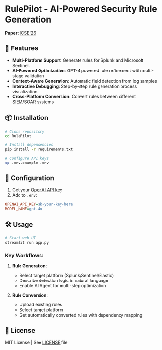 # RulePilot - AI-Powered Security Rule Generation

**Paper:** [ICSE'26](https://ming-xu-research.github.io/files/Rule_Gen_ICSE.pdf)

## 🚀 Features
- **Multi-Platform Support**: Generate rules for Splunk and Microsoft Sentinel.
- **AI-Powered Optimization**: GPT-4 powered rule refinement with multi-stage validation
- **Context-Aware Generation**: Automatic field detection from log samples
- **Interactive Debugging**: Step-by-step rule generation process visualization
- **Cross-Platform Conversion**: Convert rules between different SIEM/SOAR systems

## 📦 Installation
```bash
# Clone repository
cd RulePilot

# Install dependencies
pip install -r requirements.txt

# Configure API keys
cp .env.example .env
```

## 🔧 Configuration
1. Get your [OpenAI API key](https://platform.openai.com/api-keys)
2. Add to `.env`:
```ini
OPENAI_API_KEY=sk-your-key-here
MODEL_NAME=gpt-4o
```

## 🛠️ Usage
```bash
# Start web UI
streamlit run app.py
```

### Key Workflows:
1. **Rule Generation**:
   - Select target platform (Splunk/Sentinel/Elastic)
   - Describe detection logic in natural language
   - Enable AI Agent for multi-step optimization

2. **Rule Conversion**:
   - Upload existing rules
   - Select target platform
   - Get automatically converted rules with dependency mapping


## 📄 License
MIT License | See [LICENSE](LICENSE) file
